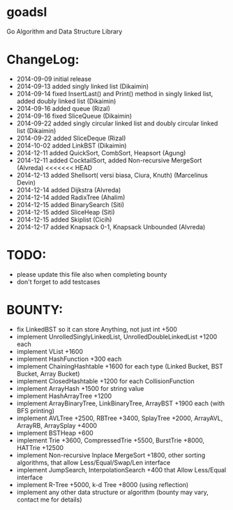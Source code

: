 goadsl
======

Go Algorithm and Data Structure Library


ChangeLog:
==========

* 2014-09-09 initial release
* 2014-09-13 added singly linked list (Dikaimin)
* 2014-09-14 fixed InsertLast() and Print() method in singly linked list, added doubly linked list (Dikaimin)
* 2014-09-16 added queue (Rizal)
* 2014-09-16 fixed SliceQueue (Dikaimin)
* 2014-09-22 added singly circular linked list and doubly circular linked list (Dikaimin)
* 2014-09-22 added SliceDeque (Rizal)
* 2014-10-02 added LinkBST (Dikaimin)
* 2014-12-11 added QuickSort, CombSort, Heapsort (Agung)
* 2014-12-11 added CocktailSort, added Non-recursive MergeSort (Alvreda)
<<<<<<< HEAD
* 2014-12-13 added Shellsort( versi biasa, Ciura, Knuth) (Marcelinus Devin)
* 2014-12-14 added Dijkstra (Alvreda)
* 2014-12-14 added RadixTree (Ahalim)
* 2014-12-15 added BinarySearch (Siti)
* 2014-12-15 added SliceHeap (Siti)
* 2014-12-15 added Skiplist (Cicih)
* 2014-12-17 added Knapsack 0-1, Knapsack Unbounded (Alvreda)

TODO:
=====

* please update this file also when completing bounty
* don't forget to add testcases

BOUNTY:
=======

* fix LinkedBST so it can store Anything, not just int +500
* implement UnrolledSinglyLinkedList, UnrolledDoubleLinkedList +1200 each
* implement VList +1600
* implement HashFunction +300 each
* implement ChainingHashtable +1600 for each type (Linked Bucket, BST Bucket, Array Bucket)
* implement ClosedHashtable +1200 for each CollisionFunction
* implement ArrayHash +1500 for string value
* implement HashArrayTree +1200
* implement ArrayBinaryTree, LinkBinaryTree, ArrayBST +1900 each (with BFS printing)
* implement AVLTree +2500, RBTree +3400, SplayTree +2000, ArrayAVL, ArrayRB, ArraySplay +4000
* implement BSTHeap +600
* implement Trie +3600, CompressedTrie +5500, BurstTrie +8000, HATTrie +12500
* implement Non-recursive Inplace MergeSort +1800, other sorting algorithms, that allow Less/Equal/Swap/Len interface
* implement JumpSearch, InterpolationSearch +400 that Allow Less/Equal interface
* implement R-Tree +5000, k-d Tree +8000 (using reflection)
* implement any other data structure or algorithm (bounty may vary, contact me for details)
